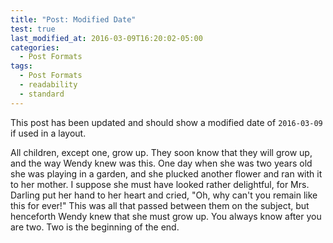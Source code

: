 ```yaml
---
title: "Post: Modified Date"
test: true
last_modified_at: 2016-03-09T16:20:02-05:00
categories:
  - Post Formats
tags:
  - Post Formats
  - readability
  - standard
---
```


This post has been updated and should show a modified date of `2016-03-09` if
used in a layout.

All children, except one, grow up. They soon know that they will grow up, and
the way Wendy knew was this. One day when she was two years old she was playing
in a garden, and she plucked another flower and ran with it to her mother. I
suppose she must have looked rather delightful, for Mrs. Darling put her hand to
her heart and cried, "Oh, why can't you remain like this for ever!" This was all
that passed between them on the subject, but henceforth Wendy knew that she must
grow up. You always know after you are two. Two is the beginning of the end.
